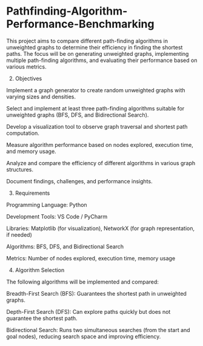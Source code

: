 # Pathfinding-Algorithm-Performance-Benchmarking
This project aims to compare different path-finding algorithms in unweighted graphs to determine their efficiency in finding the shortest paths. The focus will be on generating unweighted graphs, implementing multiple path-finding algorithms, and evaluating their performance based on various metrics. 

2. Objectives 

Implement a graph generator to create random unweighted graphs with varying sizes and densities. 

Select and implement at least three path-finding algorithms suitable for unweighted graphs (BFS, DFS, and Bidirectional Search). 

Develop a visualization tool to observe graph traversal and shortest path computation. 

Measure algorithm performance based on nodes explored, execution time, and memory usage. 

Analyze and compare the efficiency of different algorithms in various graph structures. 

Document findings, challenges, and performance insights. 

 

3. Requirements 

Programming Language: Python 

Development Tools: VS Code / PyCharm 

Libraries: Matplotlib (for visualization), NetworkX (for graph representation, if needed) 

Algorithms: BFS, DFS, and Bidirectional Search 

Metrics: Number of nodes explored, execution time, memory usage 

 

4. Algorithm Selection 

The following algorithms will be implemented and compared: 

Breadth-First Search (BFS): Guarantees the shortest path in unweighted graphs. 

Depth-First Search (DFS): Can explore paths quickly but does not guarantee the shortest path. 

Bidirectional Search: Runs two simultaneous searches (from the start and goal nodes), reducing search space and improving efficiency. 
